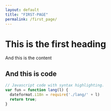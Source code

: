 ```yaml
---
layout: default
title: "FIRST-PAGE"
permalink: /first_page/
---
```


# This is the first heading
And this is the content

## And this is code

```js
// Javascript code with syntax highlighting.
var fun = function lang(l) {
  dateformat.i18n = require('./lang/' + l)
  return true;
}
```